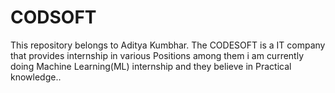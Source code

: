 # CODSOFT

This repository belongs to Aditya Kumbhar.
The CODESOFT is a IT company that provides internship in various Positions among them i am currently doing Machine Learning(ML) internship and they believe in Practical knowledge..
